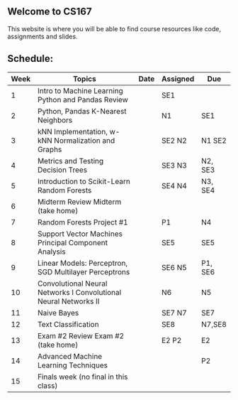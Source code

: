 ## Welcome to CS167

This website is where you will be able to find course resources like code, assignments and slides. 

## Schedule:

| Week | Topics                                                           | Date | Assigned | Due      |
|------|------------------------------------------------------------------|------|----------|----------|
| 1    | Intro to Machine Learning  Python and Pandas Review              |      | SE1      |          |
| 2    | Python, Pandas K-Nearest Neighbors                               |      | N1       | SE1      |
| 3    | kNN Implementation, w-kNN Normalization and Graphs               |      | SE2 N2   | N1 SE2   |
| 4    | Metrics and Testing Decision Trees                               |      | SE3 N3   |  N2, SE3 |
| 5    | Introduction to Scikit-Learn Random Forests                      |      | SE4 N4   |  N3, SE4 |
| 6    | Midterm Review Midterm (take home)                               |      |          |          |
| 7    | Random Forests Project #1                                        |      |  P1      |  N4      |
| 8    | Support Vector Machines Principal Component Analysis             |      | SE5      |  SE5     |
| 9    | Linear Models: Perceptron, SGD Multilayer Perceptrons            |      | SE6 N5   |  P1, SE6 |
| 10   | Convolutional Neural Networks I Convolutional Neural Networks II |      |  N6      |  N5      |
| 11   | Naive Bayes                                                      |      | SE7 N7   |  SE7     |
| 12   | Text Classification                                              |      | SE8      |  N7,SE8  |
| 13   | Exam #2 Review Exam #2 (take home)                               |      | E2 P2    |  E2      |
| 14   | Advanced Machine Learning Techniques                             |      |          |  P2      |
| 15   | Finals week (no final in this class)                             |      |          |          |
